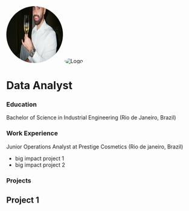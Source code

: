 <img src="https://github.com/juliorodrigues97/portfolio/blob/main/assets/000095900004.jpg?raw=true" alt="Logo" style="border-radius: 50%; width: 150px; height: 150px;">
<style>
  .circular-logo {
    border-radius: 50%;
    width: 150px;
    height: 150px;
  }
</style>
<img src="assets/logo.png" alt="Logo" class="circular-logo">


# Data Analyst

### Education
Bachelor of Science in Industrial Engineering (Rio de Janeiro, Brazil)

### Work Experience
Junior Operations Analyst at Prestige Cosmetics (Rio de janeiro, Brazil)
- big impact project 1
- big impact project 2

### Projects 
Project 1 
- 
